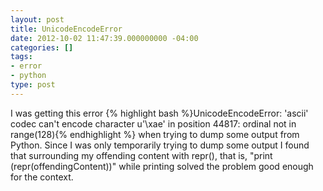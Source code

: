 ```yaml
---
layout: post
title: UnicodeEncodeError
date: 2012-10-02 11:47:39.000000000 -04:00
categories: []
tags:
- error
- python
type: post
---
```

I was getting this error
{% highlight bash %}UnicodeEncodeError: 'ascii' codec can't encode character u'\xae' in position 44817:
ordinal not in range(128){% endhighlight %}
when trying to dump some output from Python. Since I was only temporarily trying to dump some output I found that surrounding my offending content with repr(), that is, "print (repr(offendingContent))" while printing solved the problem good enough for the context.
